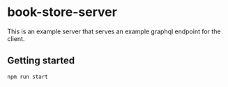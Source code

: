 # book-store-server

This is an example server that serves an example graphql endpoint for the client.

## Getting started

```bash
npm run start
```
